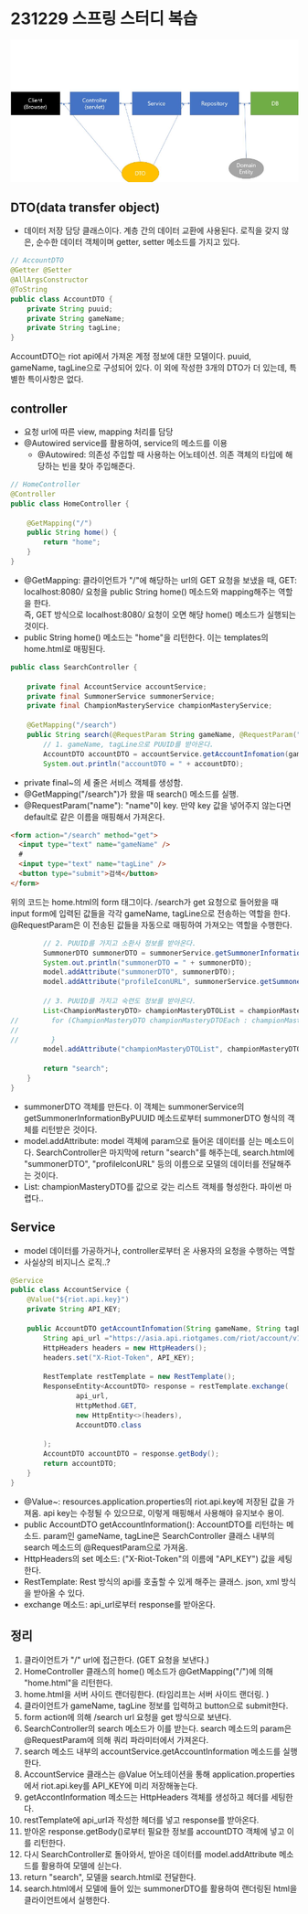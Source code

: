 # 231229 스프링 스터디 복습

![Alt text](image-5.png)

## DTO(data transfer object)

- 데이터 저장 담당 클래스이다. 계층 간의 데이터 교환에 사용된다. 로직을 갖지 않은, 순수한 데이터 객체이며 getter, setter 메소드를 가지고 있다.

```java
// AccountDTO
@Getter @Setter
@AllArgsConstructor
@ToString
public class AccountDTO {
    private String puuid;
    private String gameName;
    private String tagLine;
}
```

AccountDTO는 riot api에서 가져온 계정 정보에 대한 모델이다. puuid, gameName, tagLine으로 구성되어 있다. 이 외에 작성한 3개의 DTO가 더 있는데, 특별한 특이사항은 없다.

## controller

- 요청 url에 따른 view, mapping 처리를 담당
- @Autowired service를 활용하여, service의 메소드를 이용
  - @Autowired: 의존성 주입할 때 사용하는 어노테이션. 의존 객체의 타입에 해당하는 빈을 찾아 주입해준다.

```java
// HomeController
@Controller
public class HomeController {

    @GetMapping("/")
    public String home() {
        return "home";
    }
}
```

- @GetMapping: 클라이언트가 "/"에 해당하는 url의 GET 요청을 보냈을 때, GET: localhost:8080/ 요청을 public String home() 메소드와 mapping해주는 역할을 한다.  
  즉, GET 방식으로 localhost:8080/ 요청이 오면 해당 home() 메소드가 실행되는 것이다.
- public String home() 메소드는 "home"을 리턴한다. 이는 templates의 home.html로 매핑된다.

```java
public class SearchController {

    private final AccountService accountService;
    private final SummonerService summonerService;
    private final ChampionMasteryService championMasteryService;

    @GetMapping("/search")
    public String search(@RequestParam String gameName, @RequestParam("tagLine") String tagLine, Model model) {
        // 1. gameName, tagLine으로 PUUID를 받아온다.
        AccountDTO accountDTO = accountService.getAccountInfomation(gameName, tagLine);
        System.out.println("accountDTO = " + accountDTO);
```

- private final~의 세 줄은 서비스 객체를 생성함.
- @GetMapping("/search")가 왔을 때 search() 메소드를 실행.
- @RequestParam("name"): "name"이 key. 만약 key 값을 넣어주지 않는다면 default로 같은 이름을 매핑해서 가져온다.

```html
<form action="/search" method="get">
  <input type="text" name="gameName" />
  #
  <input type="text" name="tagLine" />
  <button type="submit">검색</button>
</form>
```

위의 코드는 home.html의 form 태그이다. /search가 get 요청으로 들어왔을 때 input form에 입력된 값들을 각각 gameName, tagLine으로 전송하는 역할을 한다. @RequestParam은 이 전송된 값들을 자동으로 매핑하여 가져오는 역할을 수행한다.

```java
        // 2. PUUID를 가지고 소환사 정보를 받아온다.
        SummonerDTO summonerDTO = summonerService.getSummonerInformationByPUUID(accountDTO.getPuuid());
        System.out.println("summonerDTO = " + summonerDTO);
        model.addAttribute("summonerDTO", summonerDTO);
        model.addAttribute("profileIconURL", summonerService.getSummonerProfileIcon(summonerDTO.getProfileIconId()));

        // 3. PUUID를 가지고 숙련도 정보를 받아온다.
        List<ChampionMasteryDTO> championMasteryDTOList = championMasteryService.getChampionMasteryInformationsByPUUID(accountDTO.getPuuid(), 5);
//        for (ChampionMasteryDTO championMasteryDTOEach : championMasteryDTOList) {
//
//        }
        model.addAttribute("championMasteryDTOList", championMasteryDTOList);

        return "search";
    }
}
```

- summonerDTO 객체를 만든다. 이 객체는 summonerService의 getSummonerInformationByPUUID 메소드로부터 summonerDTO 형식의 객체를 리턴받은 것이다.
- model.addAttribute: model 객체에 param으로 들어온 데이터를 싣는 메소드이다. SearchController은 마지막에 return "search"를 해주는데, search.html에 "summonerDTO", "profileIconURL" 등의 이름으로 모델의 데이터를 전달해주는 것이다.
- List<championMasteryDTO>: championMasteryDTO를 값으로 갖는 리스트 객체를 형성한다. 파이썬 마렵다..

## Service

- model 데이터를 가공하거나, controller로부터 온 사용자의 요청을 수행하는 역할
- 사실상의 비지니스 로직..?

```java
@Service
public class AccountService {
    @Value("${riot.api.key}")
    private String API_KEY;

    public AccountDTO getAccountInfomation(String gameName, String tagLine) {
        String api_url ="https://asia.api.riotgames.com/riot/account/v1/accounts/by-riot-id/" + gameName + "/" + tagLine;
        HttpHeaders headers = new HttpHeaders();
        headers.set("X-Riot-Token", API_KEY);

        RestTemplate restTemplate = new RestTemplate();
        ResponseEntity<AccountDTO> response = restTemplate.exchange(
                api_url,
                HttpMethod.GET,
                new HttpEntity<>(headers),
                AccountDTO.class

        );
        AccountDTO accountDTO = response.getBody();
        return accountDTO;
    }
}
```

- @Value~: resources.application.properties의 riot.api.key에 저장된 값을 가져옴. api key는 수정될 수 있으므로, 이렇게 매핑해서 사용해야 유지보수 용이.
- public AccountDTO getAccountInformation(): AccountDTO를 리턴하는 메소드. param인 gameName, tagLine은 SearchController 클래스 내부의 search 메소드의 @RequestParam으로 가져옴.
- HttpHeaders의 set 메소드: ("X-Riot-Token"의 이름에 "API_KEY") 값을 세팅한다.
- RestTemplate: Rest 방식의 api를 호출할 수 있게 해주는 클래스. json, xml 방식을 받아올 수 있다.
- exchange 메소드: api_url로부터 response를 받아온다.

## 정리

1. 클라이언트가 "/" url에 접근한다. (GET 요청을 보낸다.)
2. HomeController 클래스의 home() 메소드가 @GetMapping("/")에 의해 "home.html"을 리턴한다.
3. home.html을 서버 사이드 랜더링한다. (타임리프는 서버 사이드 랜더링. )
4. 클라이언트가 gameName, tagLine 정보를 입력하고 button으로 submit한다.
5. form action에 의해 /search url 요청을 get 방식으로 보낸다.
6. SearchController의 search 메소드가 이를 받는다. search 메소드의 param은 @RequestParam에 의해 쿼리 파라미터에서 가져온다.
7. search 메소드 내부의 accountService.getAccountInformation 메소드를 실행한다.
8. AccountService 클래스는 @Value 어노테이션을 통해 application.properties에서 riot.api.key를 API_KEY에 미리 저장해놓는다.
9. getAccontInformation 메소드는 HttpHeaders 객체를 생성하고 헤더를 세팅한다.
10. restTemplate에 api_url과 작성한 헤더를 넣고 response를 받아온다.
11. 받아온 response.getBody()로부터 필요한 정보를 accountDTO 객체에 넣고 이를 리턴한다.
12. 다시 SearchController로 돌아와서, 받아온 데이터를 model.addAttribute 메소드를 활용하여 모델에 싣는다.
13. return "search", 모델을 search.html로 전달한다.
14. search.html에서 모델에 들어 있는 summonerDTO를 활용하여 랜더링된 html을 클라이언트에서 실행한다.
